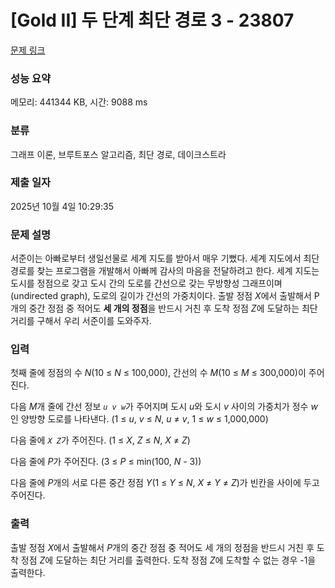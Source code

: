 # [Gold II] 두 단계 최단 경로 3 - 23807 

[문제 링크](https://www.acmicpc.net/problem/23807) 

### 성능 요약

메모리: 441344 KB, 시간: 9088 ms

### 분류

그래프 이론, 브루트포스 알고리즘, 최단 경로, 데이크스트라

### 제출 일자

2025년 10월 4일 10:29:35

### 문제 설명

<p>서준이는 아빠로부터 생일선물로 세계 지도를 받아서 매우 기뻤다. 세계 지도에서 최단 경로를 찾는 프로그램을 개발해서 아빠께 감사의 마음을 전달하려고 한다. 세계 지도는 도시를 정점으로 갖고 도시 간의 도로를 간선으로 갖는 무방향성 그래프이며(undirected graph), 도로의 길이가 간선의 가중치이다. 출발 정점 <em>X</em>에서 출발해서 P개의 중간 정점 중 적어도 <strong>세 개의 정점</strong>을 반드시 거친 후 도착 정점 <em>Z</em>에 도달하는 최단 거리를 구해서 우리 서준이를 도와주자.</p>

### 입력 

 <p>첫째 줄에 정점의 수 <em>N</em>(10 ≤ <em>N</em> ≤ 100,000), 간선의 수 <em>M</em>(10 ≤ <em>M</em> ≤ 300,000)이 주어진다.</p>

<p>다음 <em>M</em>개 줄에 간선 정보 <em><code>u v w</code></em>가 주어지며 도시 <em>u</em>와 도시 <em>v</em> 사이의 가중치가 정수 <em>w</em>인 양방향 도로를 나타낸다. (1 ≤ <em>u</em>, <em>v</em> ≤ <em>N</em>, <em>u</em> ≠ <em>v</em>, 1 ≤ <em>w</em> ≤ 1,000,000)</p>

<p>다음 줄에 <em><code>X Z</code></em>가 주어진다. (1 ≤ <em>X</em>, <em>Z</em> ≤ <em>N</em>, <em>X</em> ≠ <em>Z</em>)</p>

<p>다음 줄에 <em>P</em>가 주어진다. (3 ≤ <em>P</em> ≤ min(100, <em>N</em> - 3))</p>

<p>다음 줄에 <em>P</em>개의 서로 다른 중간 정점 <em>Y</em>(1 ≤ <em>Y</em> ≤ <em>N</em>, <em>X</em> ≠ <em>Y</em> ≠ <em>Z</em>)가 빈칸을 사이에 두고 주어진다.</p>

### 출력 

 <p>출발 정점 <em>X</em>에서 출발해서 <em>P</em>개의 중간 정점 중 적어도 세 개의 정점을 반드시 거친 후 도착 정점 <em>Z</em>에 도달하는 최단 거리를 출력한다. 도착 정점 <em>Z</em>에 도착할 수 없는 경우 -1을 출력한다.</p>

